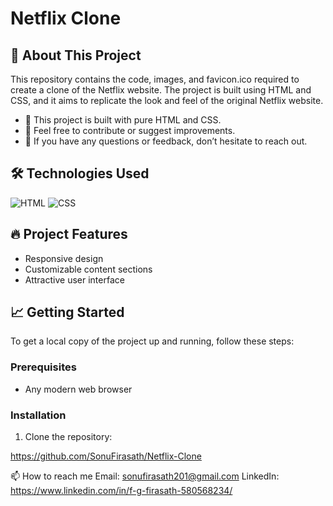 # Netflix Clone

## 🚀 About This Project

This repository contains the code, images, and favicon.ico required to create a clone of the Netflix website. The project is built using HTML and CSS, and it aims to replicate the look and feel of the original Netflix website.

- 🌱 This project is built with pure HTML and CSS.
- 👯 Feel free to contribute or suggest improvements.
- 💬 If you have any questions or feedback, don’t hesitate to reach out.

## 🛠️ Technologies Used

![HTML](https://img.shields.io/badge/-HTML-333?style=flat&logo=html5)
![CSS](https://img.shields.io/badge/-CSS-333?style=flat&logo=css3)

## 🔥 Project Features

- Responsive design
- Customizable content sections
- Attractive user interface

## 📈 Getting Started

To get a local copy of the project up and running, follow these steps:

### Prerequisites

- Any modern web browser

### Installation

1. Clone the repository:

https://github.com/SonuFirasath/Netflix-Clone

📫 How to reach me
Email: sonufirasath201@gmail.com
LinkedIn: https://www.linkedin.com/in/f-g-firasath-580568234/
